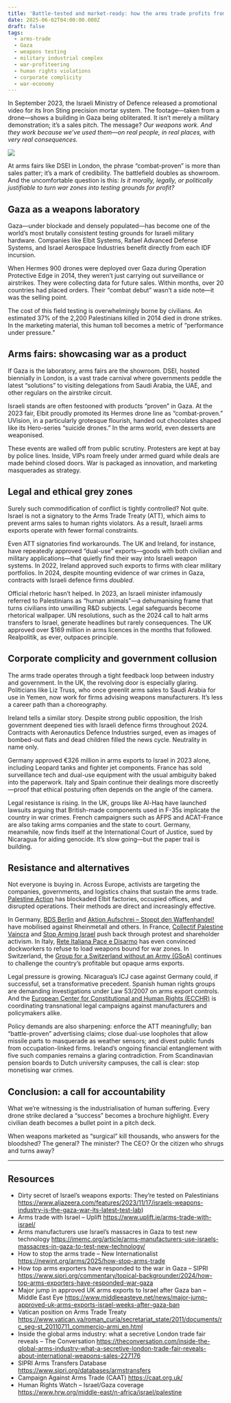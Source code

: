 ```yaml
---
title: 'Battle-tested and market-ready: how the arms trade profits from war zones'
date: 2025-06-02T04:00:00.000Z
draft: false
tags:
  - arms-trade
  - Gaza
  - weapons testing
  - military industrial complex
  - war-profiteering
  - human rights violations
  - corporate complicity
  - war-economy
---
```


In September 2023, the Israeli Ministry of Defence released a promotional video for its Iron Sting precision mortar 
system. The footage—taken from a drone—shows a building in Gaza being obliterated. It isn’t merely a military 
demonstration; it’s a sales pitch. The message? *Our weapons work. And they work because we’ve used them—on real 
people, in real places, with very real consequences.*

![](/images/combat-proven.png#center)

At arms fairs like DSEI in London, the phrase “combat-proven” is more than sales patter; it’s a mark of 
credibility. The battlefield doubles as showroom. And the uncomfortable question is this: *Is it morally, legally, 
or politically justifiable to turn war zones into testing grounds for profit?*

## Gaza as a weapons laboratory

Gaza—under blockade and densely populated—has become one of the world’s most brutally consistent testing grounds for 
Israeli military hardware. Companies like Elbit Systems, Rafael Advanced Defense Systems, and Israel Aerospace 
Industries benefit directly from each IDF incursion.

When Hermes 900 drones were deployed over Gaza during Operation Protective Edge in 2014, they weren’t just carrying 
out surveillance or airstrikes. They were collecting data for future sales. Within months, over 20 countries had 
placed orders. Their “combat debut” wasn’t a side note—it was the selling point.

The cost of this field testing is overwhelmingly borne by civilians. An estimated 37% of the 2,200 Palestinians 
killed in 2014 died in drone strikes. In the marketing material, this human toll becomes a metric of “performance 
under pressure.”

## Arms fairs: showcasing war as a product

If Gaza is the laboratory, arms fairs are the showroom. DSEI, hosted biennially in London, is a vast trade carnival 
where governments peddle the latest “solutions” to visiting delegations from Saudi Arabia, the UAE, and other regulars 
on the airstrike circuit.

Israeli stands are often festooned with products “proven” in Gaza. At the 2023 fair, Elbit proudly promoted its 
Hermes drone line as “combat-proven.” UVision, in a particularly grotesque flourish, handed out chocolates shaped 
like its Hero-series “suicide drones.” In the arms world, even desserts are weaponised.

These events are walled off from public scrutiny. Protesters are kept at bay by police lines. Inside, VIPs roam 
freely under armed guard while deals are made behind closed doors. War is packaged as innovation, and marketing 
masquerades as strategy.

## Legal and ethical grey zones

Surely such commodification of conflict is tightly controlled? Not quite. Israel is not a signatory to the Arms 
Trade Treaty (ATT), which aims to prevent arms sales to human rights violators. As a result, Israeli arms exports 
operate with fewer formal constraints.

Even ATT signatories find workarounds. The UK and Ireland, for instance, have repeatedly approved “dual-use” 
exports—goods with both civilian and military applications—that quietly find their way into Israeli weapon systems. 
In 2022, Ireland approved such exports to firms with clear military portfolios. In 2024, despite mounting evidence 
of war crimes in Gaza, contracts with Israeli defence firms *doubled*.

Official rhetoric hasn’t helped. In 2023, an Israeli minister infamously referred to Palestinians as 
“human animals”—a dehumanising frame that turns civilians into unwilling R\&D subjects. Legal safeguards become 
rhetorical wallpaper. UN resolutions, such as the 2024 call to halt arms transfers to Israel, generate headlines 
but rarely consequences. The UK approved over \$169 million in arms licences in the months that followed. Realpolitik, 
as ever, outpaces principle.

## Corporate complicity and government collusion

The arms trade operates through a tight feedback loop between industry and government. In the UK, the revolving door 
is especially glaring. Politicians like Liz Truss, who once greenlit arms sales to Saudi Arabia for use in Yemen, now 
work for firms advising weapons manufacturers. It’s less a career path than a choreography.

Ireland tells a similar story. Despite strong public opposition, the Irish government deepened ties with Israeli 
defence firms throughout 2024. Contracts with Aeronautics Defence Industries surged, even as images of bombed-out 
flats and dead children filled the news cycle. Neutrality in name only.

Germany approved €326 million in arms exports to Israel in 2023 alone, including Leopard tanks and fighter jet 
components. France has sold surveillance tech and dual-use equipment with the usual ambiguity baked into the paperwork. 
Italy and Spain continue their dealings more discreetly—proof that ethical posturing often depends on the angle of the 
camera.

Legal resistance is rising. In the UK, groups like Al-Haq have launched lawsuits arguing that British-made components 
used in F-35s implicate the country in war crimes. French campaigners such as AFPS and ACAT-France are also taking 
arms companies and the state to court. Germany, meanwhile, now finds itself at the International Court of Justice, 
sued by Nicaragua for aiding genocide. It’s slow going—but the paper trail is building.

## Resistance and alternatives

Not everyone is buying in. Across Europe, activists are targeting the companies, governments, and logistics chains 
that sustain the arms trade. [Palestine Action](https://www.palestineaction.org) has blockaded Elbit factories, 
occupied offices, and disrupted operations. Their methods are direct and increasingly effective.

In Germany, [BDS Berlin](http://bdsberlin.org) and 
[Aktion Aufschrei – Stoppt den Waffenhandel!](https://aufschrei-waffenhandel.de) have mobilised against Rheinmetall 
and others. In France, 
[Collectif Palestine Vaincra](https://www.conseil-etat.fr/en/le-conseil-d-etat/actualites/la-dissolution-du-collectif-palestine-vaincra-est-legale) 
and [Stop Arming Israel](https://stoparmingisrael.org/about) push back through protest and shareholder activism. 
In Italy, [Rete Italiana Pace e Disarmo](https://retepacedisarmo.org) has even convinced dockworkers to refuse to 
load weapons bound for war zones. In Switzerland, 
the [Group for a Switzerland without an Army (GSoA)](https://en.gsoa.ch/) continues to challenge 
the country’s profitable but opaque arms exports.

Legal pressure is growing. Nicaragua’s ICJ case against Germany could, if successful, set a transformative precedent. 
Spanish human rights groups are demanding investigations under Law 53/2007 on arms export controls. And the 
[European Center for Constitutional and Human Rights (ECCHR)](https://www.ecchr.eu) is coordinating transnational 
legal campaigns against manufacturers and policymakers alike.

Policy demands are also sharpening: enforce the ATT meaningfully; ban “battle-proven” advertising claims; close 
dual-use loopholes that allow missile parts to masquerade as weather sensors; and divest public funds from 
occupation-linked firms. Ireland’s ongoing financial entanglement with five such companies remains a glaring 
contradiction. From Scandinavian pension boards to Dutch university campuses, the call is clear: stop monetising 
war crimes.

## Conclusion: a call for accountability

What we’re witnessing is the industrialisation of human suffering. Every drone strike declared a “success” becomes a 
brochure highlight. Every civilian death becomes a bullet point in a pitch deck.

When weapons marketed as “surgical” kill thousands, who answers for the bloodshed? The general? The minister? 
The CEO? Or the citizen who shrugs and turns away?

---

## Resources

* Dirty secret of Israel’s weapons exports: They’re tested on Palestinians https://www.aljazeera.com/features/2023/11/17/israels-weapons-industry-is-the-gaza-war-its-latest-test-lab)
* Arms trade with Israel – Uplift https://www.uplift.ie/arms-trade-with-israel/ 
* Arms manufacturers use Israel’s massacres in Gaza to test new technology https://imemc.org/article/arms-manufacturers-use-israels-massacres-in-gaza-to-test-new-technology/ 
* How to stop the arms trade – New Internationalist https://newint.org/arms/2025/how-stop-arms-trade 
* How top arms exporters have responded to the war in Gaza – SIPRI https://www.sipri.org/commentary/topical-backgrounder/2024/how-top-arms-exporters-have-responded-war-gaza 
* Major jump in approved UK arms exports to Israel after Gaza ban – Middle East Eye https://www.middleeasteye.net/news/major-jump-approved-uk-arms-exports-israel-weeks-after-gaza-ban 
* Vatican position on Arms Trade Treaty https://www.vatican.va/roman_curia/secretariat_state/2011/documents/rc_seg-st_20110711_commercio-armi_en.html 
* Inside the global arms industry: what a secretive London trade fair reveals – The Conversation https://theconversation.com/inside-the-global-arms-industry-what-a-secretive-london-trade-fair-reveals-about-international-weapons-sales-227176 
* SIPRI Arms Transfers Database https://www.sipri.org/databases/armstransfers 
* Campaign Against Arms Trade (CAAT)  https://caat.org.uk/ 
* Human Rights Watch – Israel/Gaza coverage https://www.hrw.org/middle-east/n-africa/israel/palestine
